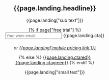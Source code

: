 <section class="home-hero"> <!--HOME HERO-->
  <div class="container">
  <div class="col-xs-12 col-sm-5 hero-content" style="float: right;">
  <h1 class="handdrawn main-header" style="position:relative;">{{page.landing.headline}}</h1>
    <p style="text-align: center;">{{page.landing["sub text"]}}</p>
    {% if page["free trial"] %}
    <form id="landing-form">
      <input type="email" name="email" placeholder="Your work email">
      <a class="btn btn-red" onclick="$('#landing-form').submit()" style="max-width: none !important"><span>{{page.landing.cta}}</span></a>
        <input type="submit" style="position: absolute; left: -2000px">
        <div class="validation"></div>
    </form>
    <div class="visible-xs"><p style="margin-top: 20px; font-style: italic">or <a href="/plans">{{page.landing['mobile pricing link']}}</a></p></div>
    {% else %}
    <a class="btn btn-red" href="/homebox"><span>{{page.landing.ctared}}</span></a><br>
    <a class="btn btn-green" href="/"><span>{{page.landing.ctagreen}}</span></a>
    {% endif %}
    <p style="text-align: center;">{{page.landing["small text"]}}</p>
  </div>
  </div>
</section>
<style>
  .home-hero {
    background: url(/uploads/new.jpg), url(../images/dotted.jpg);
    background-size: cover, auto;
    min-height: 70vh;
    background-repeat: no-repeat, repeat;
    background-position: left center;
    overflow-y: hidden;
    padding: 0;
    height: auto;
}
section{
    position: inherit !important;
}
.or{
  font-size: 16px;
  font-family: brandon-grotesque, sans-serif;
  font-style: normal;
  font-weight: 100;
  vertical-align: middle;
}
header .logo{
  left: auto;
}
@media (max-width: 1023px), (orientation: portrait){
.home-hero {
    max-height: none;
    height: auto;
    background-image: url(/uploads/mobile-header.jpg);
    background-size: 100%;
    background-repeat: no-repeat;
    background-position: top;
    text-align: center;
    padding-top: 100px;
    }
  }
  @media (min-width: 1024px){
    .handdrawn{
      background-image: none;
    }
    .main-header{
      font-size: 65px !important;
    }
  }
  @media (min-width: 320px) and (max-width: 480px){
    .main-header{
      font-size: 50px !important;
    }
  }
  @media (min-width: 320px) and (max-width: 10230px){
    .btn-green{
      margin-bottom: 40px;
    }
  }
</style>